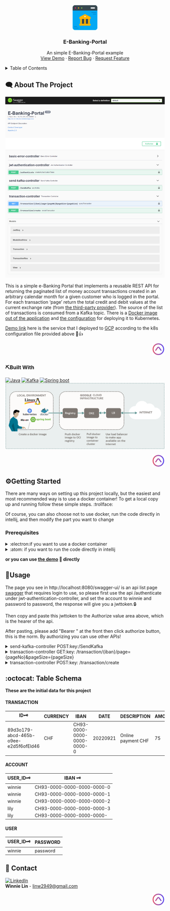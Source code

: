 <a name="readme-top"></a>
<!-- PROJECT LOGO -->
<br />
<div align="center">
    <img src="images/logo.png" alt="Logo" width="80" height="80">
  <h3 align="center">E-Banking-Portal</h3>

  <p align="center">
    An simple E-Banking-Portal example 
    <br />
    <a href="http://34.72.139.232:60000/swagger-ui/#/" target="_blank">View Demo</a>
    ·
    <a href="https://github.com/WinnieLinshi/E-Banking-Portal/issues" target="_blank">Report Bug</a>
    ·
    <a href="https://github.com/WinnieLinshi/E-Banking-Portal/issues" target="_blank">Request Feature</a>
  </p>
</div>

<!-- TABLE OF CONTENTS -->
<details>
  <summary>Table of Contents</summary>
  <ol>
    <li>
      <a href="#about-the-project">About The Project</a>
      <ul>
        <li><a href="#built-with">Built With</a></li>
      </ul>
    </li>
    <li>
      <a href="#getting-started">Getting Started</a>
      <ul>
        <li><a href="#prerequisites">Prerequisites</a></li>
      </ul>
    </li>
    <li><a href="#usage">Usage</a></li>
    <li><a href="#contact">Contact</a></li>
  </ol>
</details>

<!-- ABOUT THE PROJECT -->
## :left_speech_bubble:	About The Project

[![Product Name Screen Shot][product-screenshot]](http://34.72.139.232:60000/swagger-ui/#/)

This is a simple e-Banking Portal that implements a reusable REST API for returning the paginated list of money account transactions created in an arbitrary calendar month for a given customer who is logged in the portal. For each transaction ‘page’ return the total credit and debit values at the current exchange rate (from [the third-party provider](https://apilayer.com/marketplace/exchangerates_data-api)). The source of the list of transactions is consumed from a Kafka topic. There is a [Docker image out of the application](https://registry.hub.docker.com/layers/winnie2949/demo/1.4/images/sha256-57cd27716e1203aaada15796c429b3f89264aedc335dbced652a5d7e5fb9c29f?context=explore) and [the configuration](https://github.com/WinnieLinshi/E-Banking-Portal/blob/master/docker-k8s-demo.yaml) for deploying it to Kubernetes.

[Demo link](http://34.72.139.232:60000/swagger-ui/#/) here is the service that I deployed to [GCP](https://cloud.google.com/) according to the k8s configuration file provided above :slightly_smiling_face::+1:

<p align="right"><a href="#readme-top"><img src="images/back.png" alt="back" width="40" height="40"></a></p>

### :pick:Built With 
[![Java][Java]][Java-url]
[![Kafka][Kafka]][Kafka-url]
[![Spring boot][Spring boot]][Spring boot-url]
[![K8s][K8s]][K8s-url]

<p align="right"><a href="#readme-top"><img src="images/back.png" alt="back" width="40" height="40"></a></p>



<!-- GETTING STARTED -->
## :gear:Getting Started

There are many ways on setting up this project locally, but the easiest and most recommended way is to use a docker container!
To get a local copy up and running follow these simple steps. :trollface:

Of course, you can also choose not to use docker, run the code directly in intellij, and then modify the part you want to change
### Prerequisites

<details><summary>:electron:if you want to use a docker container</summary>

1. First, you must have [desktop docker.](https://www.docker.com/)
2. Second, download the [docker-compose.yaml](https://github.com/WinnieLinshi/E-Banking-Portal/blob/master/docker-compose.yaml) file of this project.
3. Once the download finished, execute the following commands in the same path of this file to pull docker image and run it.

  ```bash
  docker-compose -f docker-compose.yaml up -d
  ```

Until those 3 container zookeeper, kafka, demo are all Running, you can go to http://localhost:8080/swagger-ui/ see the project running as you can see above.
</details>
<details><summary>:atom:	if you want to run the code directly in intellij </summary>

1. First you have to have [intellij.](https://www.jetbrains.com/idea/download/#section=windows)
2. [Set up kafka zookeeper & kafka server](https://kafka.apache.org/quickstart) stop after step2.
3. pull [this project](https://github.com/WinnieLinshi/E-Banking-Portal) to your local repository.
4. run [DemoApplication.java](https://github.com/WinnieLinshi/E-Banking-Portal/blob/master/src/main/java/com/winnie/demo/DemoApplication.java) in IDE.

</details>

**or you can use [the demo](http://34.72.139.232:60000/swagger-ui/#/) :triangular_flag_on_post: directly**

<!-- USAGE EXAMPLES -->
## :nut_and_bolt:Usage

The page you see in http://localhost:8080/swagger-ui/ is an api list page [swagger](https://swagger.io/) that requires login to use, so please first use the api /authenticate under jwt-authentication-controller, and set the account to winnie and password to password, the response will give you a jwttoken.:lock:

Then copy and paste this jwttoken to the Authorize value area above, which is the hearer of the api.

After pasting, please add "Bearer " at the front then click authorize button, this is the norm.
By authorizing you can use other APIs!
<details>
<summary>send-kafka-controller POST:key:/SendKafka</summary>

This is a simple Kafka producer function.
Request format specification:

```json
{
    "amount": number not null
    "currency": 3 uppercase English letters, that follows [ISO 4217](https://zh.wikipedia.org/wiki/ISO_4217) : Specification for currency and funding code tables, e.g.,"TWD".
    "date": YYYYMMDD, e.g., "20220922"
    "description": no more than 20 letters, e.g.,"Online payment CHF".
    "iban":  no more than 26 letters, e.g.,"CH93-0000-0000-0000-0000-0".
    "id": no more than 40 letters, e.g.,"89d3o179-abcd-465b-o9ee-e2d5f6ofEld46".And id must not be repeated with the previously sent request input!
}
```
The request data will be consumed by kafka of the original service and written to the database.

Response: The content of the message successfully sent to kafka

If Http-code is not 200, it means there are errors in formats, permissions, repetitions, etc.

</details>

<details>
<summary>transaction-controller GET:key: /transaction/{iban}/page={pageNo}&pageSize={pageSize}</summary>
The api that allows the logged in person to view his own account transaction records in the past year.

So, Winnie, who is logged-on in the portal, can only check her own account transaction information.

Response: The query results are sorted from new to old, total credit and debit are converted using the exchange rate on the day of the transaction, and the amount converted is in euros.

If Http-code is not 200, it means there are errors in formats, permissions, etc.

</details>

<details>
<summary>transaction-controller POST:key: /transaction/create
</summary>
Directly adding transaction data here does not pass through the production and consumption of kafka
Request format specification is the same as SendKafka above.


Response: The content of the message successfully added to DB

If Http-code is not 200, it means there are errors in formats, permissions, repetitions, etc.
</details>

<!-- TABLE SCHEMA -->
## :octocat: Table Schema
**These are the initial data for this project**

#### TRANSACTION
| ID:old_key:           | CURRENCY     | IBAN         | DATE     | DESCRIPTION  | AMOUNT |
|--------------|--------------|--------------|----------|--------------|-------|
| 89d3o179-abcd-465b-o9ee-e2d5f6ofEld46 | CHF  | CH93-0000-0000-0000-0000-0 | 20220921 | Online payment CHF | 75    |

#### ACCOUNT
 USER_ID:old_key: | IBAN  :old_key:           |
---------|---------------------------|
| winnie  | CH93-0000-0000-0000-0000-0 |
| winnie  | CH93-0000-0000-0000-0000-1 |
| winnie  | CH93-0000-0000-0000-0000-2 |
| lily    | CH93-0000-0000-0000-0000-3 |
| lily  | CH93-0000-0000-0000-0000- |

#### USER
USER_ID:old_key: | PASSWORD |
---------|----------|
| winnie  | password |
<!-- CONTACT -->
## :iphone:	Contact

 [![LinkedIn][linkedin-shield]][linkedin-url]  
 **Winnie Lin** - [linw2949@gmail.com](mailto:linw2949@gmail.com)


<p align="right"><a href="#readme-top"><img src="images/back.png" alt="back" width="40" height="40"></a></p>

[linkedin-shield]: https://img.shields.io/badge/-LinkedIn-black.svg?style=for-the-badge&logo=linkedin&colorB=555
[linkedin-url]: https://www.linkedin.com/in/winnielin2949/
[product-screenshot]: images/screenshot.png
[Kafka]: https://media.geeksforgeeks.org/wp-content/uploads/20220214105957/SpringBootProducerConsumer.jpg
[Kafka-url]: https://kafka.apache.org/
[Spring boot]: https://www.split.io/wp-content/uploads/2021/05/BLOG-SpringBoot_Docker.png
[Spring boot-url]: https://spring.io/
[Java]: https://miro.medium.com/max/1400/1*vFiGOTV1S8yz0RTIQteTjw.png
[Java-url]: https://start.spring.io/
[K8s]: images/SpringBoot-K8s-diagram.png
[K8s-url]: https://cloud.google.com/